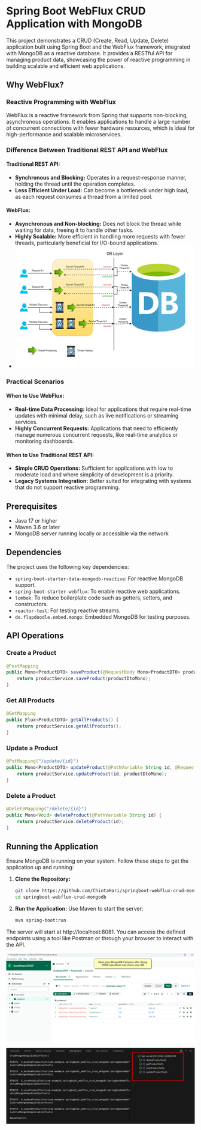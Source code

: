 # Spring Boot WebFlux CRUD Application with MongoDB

This project demonstrates a CRUD (Create, Read, Update, Delete) application built using Spring Boot and the WebFlux framework, integrated with MongoDB as a reactive database. It provides a RESTful API for managing product data, showcasing the power of reactive programming in building scalable and efficient web applications.

## Why WebFlux?

### Reactive Programming with WebFlux
WebFlux is a reactive framework from Spring that supports non-blocking, asynchronous operations. It enables applications to handle a large number of concurrent connections with fewer hardware resources, which is ideal for high-performance and scalable microservices.

### Difference Between Traditional REST API and WebFlux

#### Traditional REST API:
- **Synchronous and Blocking:** Operates in a request-response manner, holding the thread until the operation completes.
- **Less Efficient Under Load:** Can become a bottleneck under high load, as each request consumes a thread from a limited pool.

#### WebFlux:
- **Asynchronous and Non-blocking:** Does not block the thread while waiting for data, freeing it to handle other tasks.
- **Highly Scalable:** More efficient in handling more requests with fewer threads, particularly beneficial for I/O-bound applications.
- ![WebFlux Working](images/WebFluxWorking.jpg)


### Practical Scenarios

#### When to Use WebFlux:
- **Real-time Data Processing:** Ideal for applications that require real-time updates with minimal delay, such as live notifications or streaming services.
- **Highly Concurrent Requests:** Applications that need to efficiently manage numerous concurrent requests, like real-time analytics or monitoring dashboards.

#### When to Use Traditional REST API:
- **Simple CRUD Operations:** Sufficient for applications with low to moderate load and where simplicity of development is a priority.
- **Legacy Systems Integration:** Better suited for integrating with systems that do not support reactive programming.

## Prerequisites

- Java 17 or higher
- Maven 3.6 or later
- MongoDB server running locally or accessible via the network

## Dependencies

The project uses the following key dependencies:

- `spring-boot-starter-data-mongodb-reactive`: For reactive MongoDB support.
- `spring-boot-starter-webflux`: To enable reactive web applications.
- `lombok`: To reduce boilerplate code such as getters, setters, and constructors.
- `reactor-test`: For testing reactive streams.
- `de.flapdoodle.embed.mongo`: Embedded MongoDB for testing purposes.

## API Operations

### Create a Product

```java
@PostMapping
public Mono<ProductDTO> saveProduct(@RequestBody Mono<ProductDTO> productDtoMono) {
    return productService.saveProduct(productDtoMono);
}
```

### Get All Products

```java
@GetMapping
public Flux<ProductDTO> getAllProducts() {
    return productService.getAllProducts();
}
```

### Update a Product

```java
@PutMapping("/update/{id}")
public Mono<ProductDTO> updateProduct(@PathVariable String id, @RequestBody Mono<ProductDTO> productDtoMono) {
    return productService.updateProduct(id, productDtoMono);
}
```

### Delete a Product

```java
@DeleteMapping("/delete/{id}")
public Mono<Void> deleteProduct(@PathVariable String id) {
    return productService.deleteProduct(id);
}
```

## Running the Application

Ensure MongoDB is running on your system. Follow these steps to get the application up and running:

1. **Clone the Repository:**
   
   ```bash
   git clone https://github.com/ChintaHari/springboot-webflux-crud-mongodb
   cd springboot-webflux-crud-mongodb
   ```
   
3. **Run the Application:** Use Maven to start the server:
   
   ```bash
   mvn spring-boot:run
   ```
   
The server will start at http://localhost:8081. You can access the defined endpoints using a tool like Postman or through your browser to interact with the API.

![MongoDB Compass](images/MongoDbCompass.jpg)

![Test cases passed](images/TestCasesPassed.jpg)


